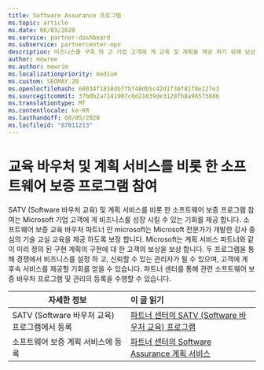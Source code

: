 ```yaml
---
title: Software Assurance 프로그램
ms.topic: article
ms.date: 06/03/2020
ms.service: partner-dashboard
ms.subservice: partnercenter-mpn
description: 비즈니스를 구축 하 고 기업 고객에 게 교육 및 계획을 제공 하기 위해 보상을 받을 수 있도록 소프트웨어 보증 프로그램에 등록 합니다.
author: mowree
ms.author: mowrim
ms.localizationpriority: medium
ms.custom: SEOMAY.20
ms.openlocfilehash: 60034f1810db7fbf48db5c42d1f36f81f8e227e3
ms.sourcegitcommit: 37b0b2a7141907c8d21839de3128fb8a98575886
ms.translationtype: MT
ms.contentlocale: ko-KR
ms.lasthandoff: 08/05/2020
ms.locfileid: "87811213"
---
```

# <a name="participate-in-software-assurance-programs-including-training-vouchers-and-planning-services"></a>교육 바우처 및 계획 서비스를 비롯 한 소프트웨어 보증 프로그램 참여

SATV (Software 바우처 교육) 및 계획 서비스를 비롯 한 소프트웨어 보증 프로그램 참여는 Microsoft 기업 고객에 게 비즈니스를 성장 시킬 수 있는 기회를 제공 합니다. 소프트웨어 보증 교육 바우처 파트너 인 microsoft는 Microsoft 전문가가 개발한 강사 중심의 기술 교실 교육을 제공 하도록 보정 합니다. Microsoft는 계획 서비스 파트너와 같이 미리 정의 된 구현 계획의 구현에 대 한 고객의 보상을 보상 합니다. 두 프로그램을 통해 경쟁에서 비즈니스를 설정 하 고, 신뢰할 수 있는 관리자가 될 수 있으며, 고객에 게 후속 서비스를 제공할 기회를 얻을 수 있습니다. 파트너 센터를 통해 관련 소프트웨어 보증 바우처 프로그램 및 관리의 등록을 수행할 수 있습니다.

|**자세한 정보**   |**이 글 읽기**   |
|--------------------------|:------------------|
|SATV (Software 바우처 교육) 프로그램에서 등록|[파트너 센터의 SATV (Software 바우처 교육) 프로그램](software-assurance-satv.md)|
|소프트웨어 보증 계획 서비스에 등록|[파트너 센터의 Software Assurance 계획 서비스](software-assurance-dps.md) |